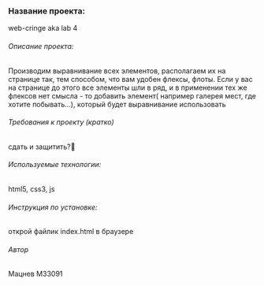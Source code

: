 ### Название проекта:

web-cringe aka lab 4

###### Описание проекта:

Производим выравнивание всех элементов, располагаем их на странице так, тем способом, что вам удобен флексы, флоты. Если у вас на странице до этого все элементы шли в ряд, и в применении тех же флексов нет смысла - то добавить элемент( например галерея мест, где хотите побывать...), который будет выравнивание использовать

###### Требования к проекту (кратко)

сдать и защитить?🤨

###### Используемые технологии:

html5, css3, js

###### Инструкция по установке:

открой файлик index.html в браузере

###### Автор

Мацнев М33091
